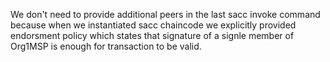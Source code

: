 We don't need to provide additional peers in the last sacc invoke command because when we instantiated sacc chaincode we explicitly provided endorsment policy which states that signature of a signle member of Org1MSP is enough for transaction to be valid.